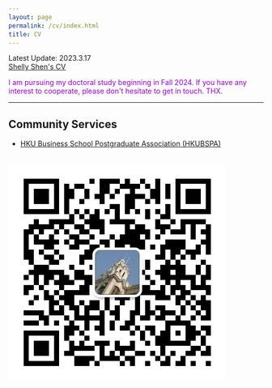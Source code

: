 ```yaml
---
layout: page
permalink: /cv/index.html
title: CV
---
```


Latest Update: 2023.3.17<br>
[Shelly Shen's CV](https://drive.google.com/file/d/1xd8KhmPKpr7MUEI6jMeccFvH6WxnCDND/view?usp=drive_link)
<br>

<font color='DarkViolet'>I am pursuing my doctoral study beginning in Fall 2024. If you have any interest to cooperate, please don't hesitate to get in touch. THX.</font>
<br>

---
## Community Services
- [HKU Business School Postgraduate Association (HKUBSPA)](https://hkubspa.fbe.hku.hk/)
<br>
<div class="third">
<img src="/images/HKUBSPA_wechat.jpg">
</div>
<br>

